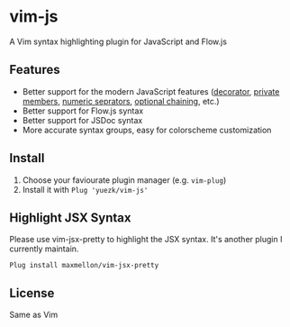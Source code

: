 # vim-js

A Vim syntax highlighting plugin for JavaScript and Flow.js

## Features

- Better support for the modern JavaScript features ([decorator](https://github.com/tc39/proposal-decorators), [private members](https://github.com/tc39/proposal-private-methods), [numeric seprators](https://github.com/tc39/proposal-numeric-separator), [optional chaining](https://github.com/tc39/proposal-nullish-coalescing), etc.)
- Better support for Flow.js syntax
- Better support for JSDoc syntax
- More accurate syntax groups, easy for colorscheme customization

## Install

1. Choose your faviourate plugin manager (e.g. `vim-plug`)
1. Install it with `Plug 'yuezk/vim-js'`

## Highlight JSX Syntax

Please use vim-jsx-pretty to highlight the JSX syntax. It's another plugin I currently maintain.

```
Plug install maxmellon/vim-jsx-pretty
```

## License

Same as Vim
